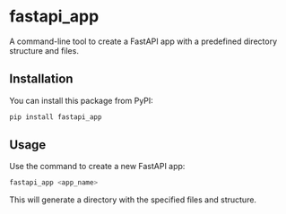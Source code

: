 # fastapi_app

A command-line tool to create a FastAPI app with a predefined directory structure and files.

## Installation

You can install this package from PyPI:

```bash
pip install fastapi_app
```

## Usage

Use the command to create a new FastAPI app:
```bash
fastapi_app <app_name>
```

This will generate a directory with the specified files and structure.
